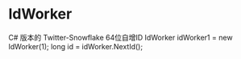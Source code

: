# IdWorker
C# 版本的 Twitter-Snowflake 64位自增ID
IdWorker idWorker1 = new IdWorker(1);
long id = idWorker.NextId();
